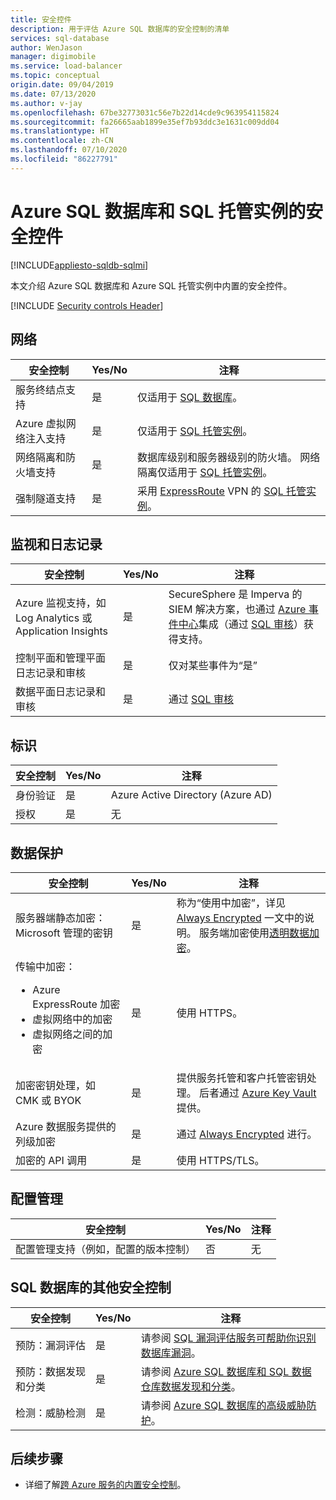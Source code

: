 ```yaml
---
title: 安全控件
description: 用于评估 Azure SQL 数据库的安全控制的清单
services: sql-database
author: WenJason
manager: digimobile
ms.service: load-balancer
ms.topic: conceptual
origin.date: 09/04/2019
ms.date: 07/13/2020
ms.author: v-jay
ms.openlocfilehash: 67be32773031c56e7b22d14cde9c963954115824
ms.sourcegitcommit: fa26665aab1899e35ef7b93ddc3e1631c009dd04
ms.translationtype: HT
ms.contentlocale: zh-CN
ms.lasthandoff: 07/10/2020
ms.locfileid: "86227791"
---
```

# <a name="security-controls-for-azure-sql-database-and-sql-managed-instance"></a>Azure SQL 数据库和 SQL 托管实例的安全控件
[!INCLUDE[appliesto-sqldb-sqlmi](../includes/appliesto-sqldb-sqlmi.md)]

本文介绍 Azure SQL 数据库和 Azure SQL 托管实例中内置的安全控件。

[!INCLUDE [Security controls Header](../../../includes/security-controls-header.md)]



## <a name="network"></a>网络

| 安全控制 | Yes/No | 注释 |
|---|---|--|
| 服务终结点支持| 是 | 仅适用于 [SQL 数据库](../index.yml)。 |
| Azure 虚拟网络注入支持| 是 | 仅适用于 [SQL 托管实例](../managed-instance/sql-managed-instance-paas-overview.md)。 |
| 网络隔离和防火墙支持| 是 | 数据库级别和服务器级别的防火墙。 网络隔离仅适用于 [SQL 托管实例](../managed-instance/sql-managed-instance-paas-overview.md)。 |
| 强制隧道支持| 是 | 采用 [ExpressRoute](../../expressroute/index.yml) VPN 的 [SQL 托管实例](../managed-instance/sql-managed-instance-paas-overview.md)。 |

## <a name="monitoring--logging"></a>监视和日志记录

| 安全控制 | Yes/No | 注释|
|---|---|--|
| Azure 监视支持，如 Log Analytics 或 Application Insights| 是 | SecureSphere 是 Imperva 的 SIEM 解决方案，也通过 [Azure 事件中心](../../event-hubs/index.yml)集成（通过 [SQL 审核](../../azure-sql/database/auditing-overview.md)）获得支持。 |
| 控制平面和管理平面日志记录和审核| 是 | 仅对某些事件为“是” |
| 数据平面日志记录和审核 | 是 | 通过 [SQL 审核](../../azure-sql/database/auditing-overview.md) |

## <a name="identity"></a>标识

| 安全控制 | Yes/No | 注释|
|---|---|--|
| 身份验证| 是 | Azure Active Directory (Azure AD) |
| 授权| 是 | 无 |

## <a name="data-protection"></a>数据保护

| 安全控制 | Yes/No | 注释 |
|---|---|--|
| 服务器端静态加密：Microsoft 管理的密钥 | 是 | 称为“使用中加密”，详见 [Always Encrypted](always-encrypted-certificate-store-configure.md) 一文中的说明。 服务端加密使用[透明数据加密](transparent-data-encryption-tde-overview.md)。|
| 传输中加密：<ul><li>Azure ExpressRoute 加密</li><li>虚拟网络中的加密</li><li>虚拟网络之间的加密</ul>| 是 | 使用 HTTPS。 |
| 加密密钥处理，如 CMK 或 BYOK| 是 | 提供服务托管和客户托管密钥处理。 后者通过 [Azure Key Vault](../../key-vault/index.yml) 提供。 |
| Azure 数据服务提供的列级加密| 是 | 通过 [Always Encrypted](always-encrypted-certificate-store-configure.md) 进行。 |
| 加密的 API 调用| 是 | 使用 HTTPS/TLS。 |

## <a name="configuration-management"></a>配置管理

| 安全控制 | Yes/No | 注释|
|---|---|--|
| 配置管理支持（例如，配置的版本控制）| 否  | 无 |

## <a name="additional-security-controls-for-sql-database"></a>SQL 数据库的其他安全控制

| 安全控制 | Yes/No | 注释|
|---|---|--|
| 预防：漏洞评估 | 是 | 请参阅 [SQL 漏洞评估服务可帮助你识别数据库漏洞](sql-vulnerability-assessment.md)。 |
| 预防：数据发现和分类  | 是 | 请参阅 [Azure SQL 数据库和 SQL 数据仓库数据发现和分类](data-discovery-and-classification-overview.md)。 |
| 检测：威胁检测 | 是 | 请参阅 [Azure SQL 数据库的高级威胁防护](threat-detection-overview.md)。 |

## <a name="next-steps"></a>后续步骤

- 详细了解[跨 Azure 服务的内置安全控制](../../security/fundamentals/security-controls.md)。
